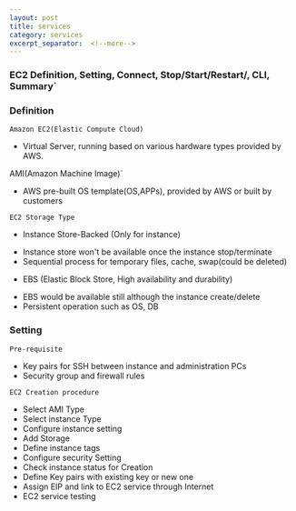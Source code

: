 ```yaml
---
layout: post
title: services
category: services
excerpt_separator:  <!--more-->
---
```


### EC2 Definition, Setting, Connect, Stop/Start/Restart/, CLI, Summary`

### Definition

`Amazon EC2(Elastic Compute Cloud)`

 * Virtual Server, running based on various hardware types provided by AWS.

AMI(Amazon Machine Image)`

 * AWS pre-built OS template(OS,APPs), provided by AWS or built by customers

`EC2 Storage Type`

  * Instance Store-Backed (Only for instance)
   - Instance store won't be available once the instance stop/terminate
   - Sequential process for temporary files, cache, swap(could be deleted)
  * EBS (Elastic Block Store, High availability and durability)
   - EBS would be available still although the instance create/delete
   - Persistent operation such as OS, DB

### Setting

`Pre-requisite`

  * Key pairs for SSH between instance and administration PCs
  * Security group and firewall rules

`EC2 Creation procedure`

  * Select AMI Type
  * Select instance Type
  * Configure instance setting
  * Add Storage
  * Define instance tags
  * Configure security Setting
  * Check instance status for Creation
  * Define Key pairs with existing key or new one
  * Assign EIP and link to EC2 service through Internet
  * EC2 service testing
